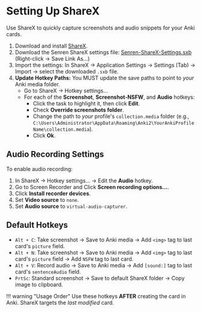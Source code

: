 # Setting Up ShareX

Use ShareX to quickly capture screenshots and audio snippets for your Anki cards.

1.  Download and install [ShareX](https://getsharex.com/).
2.  Download the Senren ShareX settings file: [Senren-ShareX-Settings.sxb](https://raw.githubusercontent.com/BrenoAqua/Senren/main/ShareX/Senren-ShareX-Settings.sxb) (Right-click -> Save Link As...)
3.  Import the settings: In ShareX -> Application Settings -> Settings (Tab) -> Import -> select the downloaded `.sxb` file.
4.  **Update Hotkey Paths:** You MUST update the save paths to point to *your* Anki media folder.
    *   Go to ShareX -> Hotkey settings...
    *   For each of the **Screenshot**, **Screenshot-NSFW**, and **Audio** hotkeys:
        *   Click the task to highlight it, then click **Edit**.
        *   Check **Override screenshots folder**.
        *   Change the path to *your* profile's `collection.media` folder (e.g., `C:\Users\Administrator\AppData\Roaming\Anki2\YourAnkiProfileName\collection.media`).
        *   Click **Ok**.

## Audio Recording Settings

To enable audio recording:

1.  In ShareX -> Hotkey settings... -> Edit the **Audio** hotkey.
2.  Go to Screen Recorder and Click **Screen recording options...**.
3.  Click **Install recorder devices**.
4.  Set **Video source** to `none`.
5.  Set **Audio source** to `virtual-audio-capturer`.

## Default Hotkeys

*   `Alt + C`: Take screenshot -> Save to Anki media -> Add `<img>` tag to last card's `picture` field.
*   `Alt + N`: Take screenshot -> Save to Anki media -> Add `<img>` tag to last card's `picture` field -> Add `NSFW` tag to last card.
*   `Alt + V`: Record audio -> Save to Anki media -> Add `[sound:]` tag to last card's `sentenceAudio` field.
*   `PrtSc`: Standard screenshot -> Save to default ShareX folder -> Copy image to clipboard.

!!! warning "Usage Order"
    Use these hotkeys **AFTER** creating the card in Anki. ShareX targets the *last modified* card.
